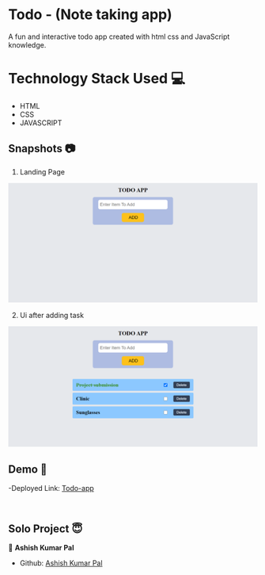 # Todo - (Note taking app)

<p>A fun and interactive todo app created with html css and JavaScript knowledge. </p>
  
  
  
  # Technology Stack Used 💻
- HTML
- CSS
- JAVASCRIPT


## Snapshots 📷

1. Landing Page 

![Header](https://github.com/Ashishpal438/Todo/blob/main/todo/Images/landing.png)

2. Ui after adding task

![Header](https://github.com/Ashishpal438/Todo/blob/main/todo/Images/task-added.png)
  

## Demo 🎥

-Deployed Link: [Todo-app](https://todo-app-eight-plum.vercel.app/)


<br/>

## Solo Project 😇

👤 **Ashish Kumar Pal**

- Github: [Ashish Kumar Pal](https://github.com/Ashishpal438)
